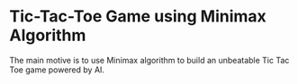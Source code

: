 # Tic-Tac-Toe Game using Minimax Algorithm

The main motive is to use Minimax algorithm to build an unbeatable Tic Tac Toe game powered by AI.
